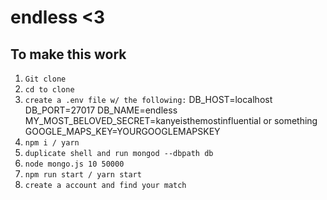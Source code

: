 # endless <3

## To make this work

1. `Git clone`
2. `cd to clone`
3. `create a .env file w/ the following:`
       DB_HOST=localhost
       DB_PORT=27017
       DB_NAME=endless
       MY_MOST_BELOVED_SECRET=kanyeisthemostinfluential or something
       GOOGLE_MAPS_KEY=YOURGOOGLEMAPSKEY
4. `npm i / yarn`
5. `duplicate shell and run mongod --dbpath db`
6. `node mongo.js 10 50000`
7. `npm run start / yarn start`
8. `create a account and find your match`
